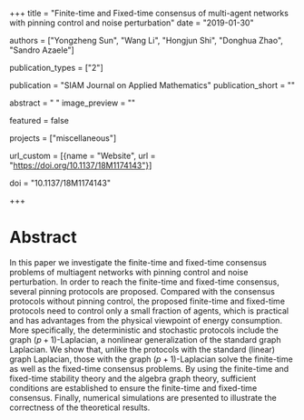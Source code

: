 +++
title = "Finite-time and Fixed-time consensus of multi-agent networks with pinning control and noise perturbation"
date = "2019-01-30"

authors = ["Yongzheng Sun", "Wang Li", "Hongjun Shi", "Donghua Zhao", "Sandro Azaele"]

publication_types = ["2"]

publication = "SIAM Journal on Applied Mathematics"
publication_short = ""

abstract = " "
image_preview = ""

featured = false

projects = ["miscellaneous"]

url_custom = [{name = "Website", url = "https://doi.org/10.1137/18M1174143"}]

doi = "10.1137/18M1174143"

+++
# Abstract
In this paper we investigate the finite-time and fixed-time consensus problems of multiagent networks with pinning control and noise perturbation. In order to reach the finite-time and fixed-time consensus, several pinning protocols are proposed. Compared with the consensus protocols without pinning control, the proposed finite-time and fixed-time protocols need to control only a small fraction of agents, which is practical and has advantages from the physical viewpoint of energy consumption. More specifically, the deterministic and stochastic protocols include the graph $(p+1)$-Laplacian, a nonlinear generalization of the standard graph Laplacian. We show that, unlike the protocols with the standard (linear) graph Laplacian, those with the graph $(p+1)$-Laplacian solve the finite-time as well as the fixed-time consensus problems. By using the finite-time and fixed-time stability theory and the algebra graph theory, sufficient conditions are established to ensure the finite-time and fixed-time consensus. Finally, numerical simulations are presented to illustrate the correctness of the theoretical results.
